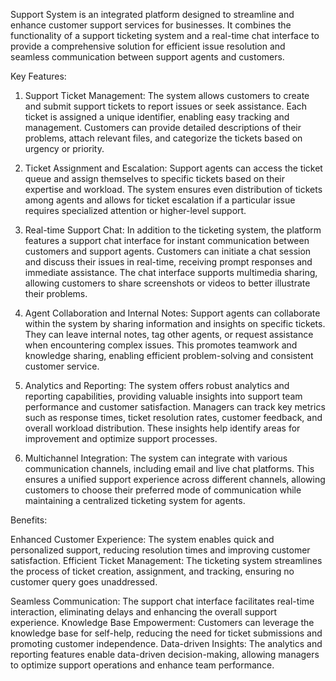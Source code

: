 Support System is an integrated platform designed to streamline and enhance customer support services for businesses. It combines the functionality of a support ticketing system and a real-time chat interface to provide a comprehensive solution for efficient issue resolution and seamless communication between support agents and customers.

Key Features:

1. Support Ticket Management: The system allows customers to create and submit support tickets to report issues or seek assistance. Each ticket is assigned a unique identifier, enabling easy tracking and management. Customers can provide detailed descriptions of their problems, attach relevant files, and categorize the tickets based on urgency or priority.

2. Ticket Assignment and Escalation: Support agents can access the ticket queue and assign themselves to specific tickets based on their expertise and workload. The system ensures even distribution of tickets among agents and allows for ticket escalation if a particular issue requires specialized attention or higher-level support.

4. Real-time Support Chat: In addition to the ticketing system, the platform features a support chat interface for instant communication between customers and support agents. Customers can initiate a chat session and discuss their issues in real-time, receiving prompt responses and immediate assistance. The chat interface supports multimedia sharing, allowing customers to share screenshots or videos to better illustrate their problems.

5. Agent Collaboration and Internal Notes: Support agents can collaborate within the system by sharing information and insights on specific tickets. They can leave internal notes, tag other agents, or request assistance when encountering complex issues. This promotes teamwork and knowledge sharing, enabling efficient problem-solving and consistent customer service.

6. Analytics and Reporting: The system offers robust analytics and reporting capabilities, providing valuable insights into support team performance and customer satisfaction. Managers can track key metrics such as response times, ticket resolution rates, customer feedback, and overall workload distribution. These insights help identify areas for improvement and optimize support processes.

7. Multichannel Integration: The system can integrate with various communication channels, including email and live chat platforms. This ensures a unified support experience across different channels, allowing customers to choose their preferred mode of communication while maintaining a centralized ticketing system for agents.

Benefits:

Enhanced Customer Experience: The system enables quick and personalized support, reducing resolution times and improving customer satisfaction.
Efficient Ticket Management: The ticketing system streamlines the process of ticket creation, assignment, and tracking, ensuring no customer query goes unaddressed.

Seamless Communication: The support chat interface facilitates real-time interaction, eliminating delays and enhancing the overall support experience.
Knowledge Base Empowerment: Customers can leverage the knowledge base for self-help, reducing the need for ticket submissions and promoting customer independence.
Data-driven Insights: The analytics and reporting features enable data-driven decision-making, allowing managers to optimize support operations and enhance team performance.
